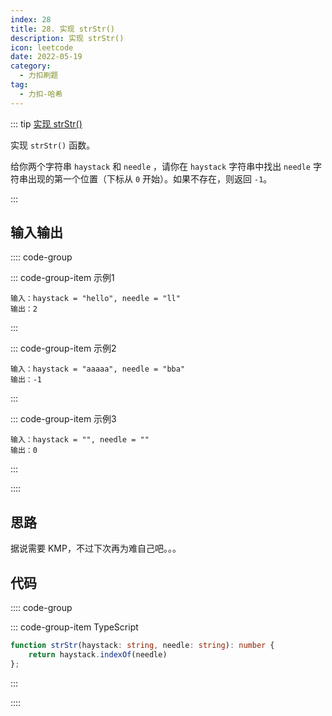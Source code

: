 ```yaml
---
index: 28
title: 28. 实现 strStr()
description: 实现 strStr()
icon: leetcode
date: 2022-05-19
category:
  - 力扣刷题
tag:
  - 力扣-哈希
---
```


::: tip <a href="https://leetcode-cn.com/problems/implement-strstr/" target="_blank">实现 strStr()</a> <Badge text="简单" type="tip"/>

实现 `strStr()` 函数。

给你两个字符串 `haystack` 和 `needle` ，请你在 `haystack` 字符串中找出 `needle` 字符串出现的第一个位置（下标从 `0` 开始）。如果不存在，则返回  `-1`。

:::

## 输入输出

:::: code-group

::: code-group-item 示例1

```
输入：haystack = "hello", needle = "ll"
输出：2
```

:::

::: code-group-item 示例2

```
输入：haystack = "aaaaa", needle = "bba"
输出：-1
```

:::

::: code-group-item 示例3

```
输入：haystack = "", needle = ""
输出：0
```

:::

::::

## 思路

据说需要 KMP，不过下次再为难自己吧。。。

## 代码

:::: code-group

::: code-group-item TypeScript

```ts
function strStr(haystack: string, needle: string): number {
    return haystack.indexOf(needle)
};
```

:::

::::
